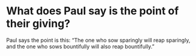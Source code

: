 # What does Paul say is the point of their giving?

Paul says the point is this: “The one who sow sparingly will reap sparingly, and the one who sows bountifully will also reap bountifully.”
